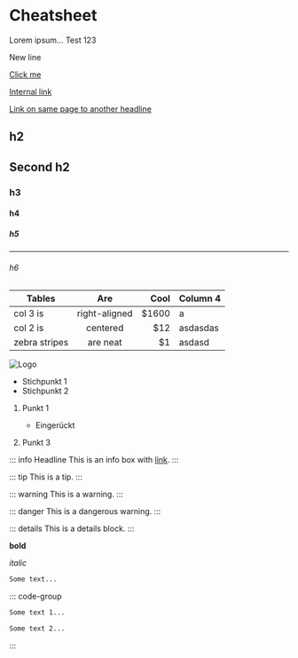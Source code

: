 # Cheatsheet

Lorem ipsum...
Test 123

New line

[Click me](https://google.de)

[Internal link](/brand/team)

[Link on same page to another headline](#second-h2)

## h2

## Second h2

### h3

#### h4

##### h5

<hr>

###### h6

| Tables        |      Are      |  Cool | Column 4 |
| ------------- | :-----------: | ----: | -------- |
| col 3 is      | right-aligned | $1600 | a        |
| col 2 is      |   centered    |   $12 | asdasdas |
| zebra stripes |   are neat    |    $1 | asdasd   |

<!-- du kannst so auch ein Video einbinden -->

![Logo](/assets/image_placeholder.png)

- Stichpunkt 1
- Stichpunkt 2

1. Punkt 1

   - Eingerückt

2. Punkt 3

::: info Headline
This is an info box with [link](https://google.de).
:::

::: tip
This is a tip.
:::

::: warning
This is a warning.
:::

::: danger
This is a dangerous warning.
:::

::: details
This is a details block.
:::

<Badge type="info" text="Test" />
<Badge type="tip" text="Test" />
<Badge type="warning" text="Test" />
<Badge type="danger" text="Test" />

**bold**

_italic_

```txt
Some text...
```

::: code-group

```txt [Tab 1]
Some text 1...
```

```txt [Tab 2]
Some text 2...
```

:::
